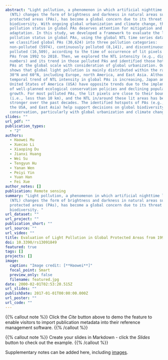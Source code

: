 ```yaml
---
abstract: "Light pollution, a phenomenon in which artificial nighttime light
  (NTL) changes the form of brightness and darkness in natural areas such as
  protected areas (PAs), has become a global concern due to its threat to global
  biodiversity. With ongoing global urbanization and climate change, the light
  pollution status in global PAs deserves attention for mitigation and
  adaptation. In this study, we developed a framework to evaluate the light
  pollution status in global PAs, using the global NTL time series data. First,
  we classified global PAs (30,624) into three pollution categories:
  non-polluted (5974), continuously polluted (8,141), and discontinuously
  polluted (16,509), according to the time of occurrence of lit pixels in/around
  PAs from 1992 to 2018. Then, we explored the NTL intensity (e.g., digital
  numbers) and its trend in those polluted PAs and identified those hotspots of
  PAs at the global scale with consideration of global urbanization. Our study
  shows that global light pollution is mainly distributed within the range of
  30°N and 60°N, including Europe, north America, and East Asia. Although the
  temporal trend of NTL intensity in global PAs is increasing, Japan and the
  United States of America (USA) have opposite trends due to the implementation
  of well-planned ecological conservation policies and declining population
  growth. For most polluted PAs, the lit pixels are close to their boundaries
  (i.e., less than 10 km), and the NTL in/around these lit areas has become
  stronger over the past decades. The identified hotspots of PAs (e.g., Europe,
  the USA, and East Asia) help support decisions on global biodiversity
  conservation, particularly with global urbanization and climate change."
slides: ""
url_pdf: ""
publication_types:
  - "2"
authors:
  - Haowei Mu
  - Xuecao Li
  - Xiaoping Du
  - Jianxi Huang
  - Wei Su
  - Tengyun Hu
  - Yanan Wen
  - Peiyi Yin
  - Yuan Han
  - Fei Xue
author_notes: []
publication: Remote sensing
summary: "Light pollution, a phenomenon in which artificial nighttime light
  (NTL) changes the form of brightness and darkness in natural areas such as
  protected areas (PAs), has become a global concern due to its threat to global
  biodiversity. "
url_dataset: ""
url_project: ""
publication_short: ""
url_source: ""
url_video: ""
title: Evaluation of Light Pollution in Global Protected Areas from 1992 to 2018
doi: 10.3390/rs13091849
featured: true
tags: []
projects: []
image:
  caption: "Image credit: [**Haowei**]"
  focal_point: Smart
  preview_only: false
  filename: featured.jpg
date: 2000-02-01T02:53:20.515Z
url_slides: ""
publishDate: 2017-01-01T00:00:00.000Z
url_poster: ""
url_code: ""
---
```

{{% callout note %}}
Click the *Cite* button above to demo the feature to enable visitors to import publication metadata into their reference management software.
{{% /callout %}}

{{% callout note %}}
Create your slides in Markdown - click the *Slides* button to check out the example.
{{% /callout %}}

Supplementary notes can be added here, including [images](https://www.mdpi.com/2072-4292/13/9/1849/s1).